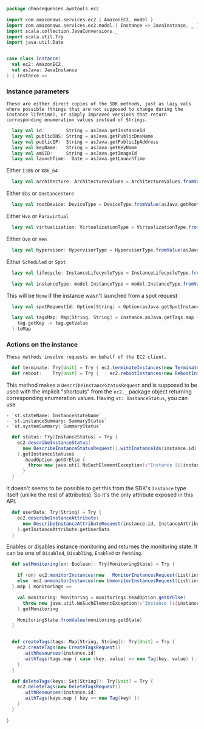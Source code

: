 
```scala
package ohnosequences.awstools.ec2

import com.amazonaws.services.ec2.{ AmazonEC2, model }
import com.amazonaws.services.ec2.model.{ Instance => JavaInstance, _ }
import scala.collection.JavaConversions._
import scala.util.Try
import java.util.Date


case class Instance(
  val ec2: AmazonEC2,
  val asJava: JavaInstance
) { instance =>
```

### Instance parameters

    These are either direct copies of the SDK methods, just as lazy vals where possible (things that are not supposed to change during the instance lifetime), or simply improved versions that return corresponding enumeration values instead of Strings.


```scala
  lazy val id:        String = asJava.getInstanceId
  lazy val publicDNS: String = asJava.getPublicDnsName
  lazy val publicIP:  String = asJava.getPublicIpAddress
  lazy val keyName:   String = asJava.getKeyName
  lazy val amiID:     String = asJava.getImageId
  lazy val launchTime:  Date = asJava.getLaunchTime
```

Either `I386` or `X86_64`

```scala
  lazy val architecture: ArchitectureValues = ArchitectureValues.fromValue(asJava.getArchitecture)
```

Either `Ebs` or `InstanceStore`

```scala
  lazy val rootDevice: DeviceType = DeviceType.fromValue(asJava.getRootDeviceType)
```

Either `Hvm` or `Paravirtual`

```scala
  lazy val virtualization: VirtualizationType = VirtualizationType.fromValue(asJava.getVirtualizationType)
```

Either `Ovm` or `Xen`

```scala
  lazy val hypervisor: HypervisorType = HypervisorType.fromValue(asJava.getHypervisor)
```

Either `Scheduled` or `Spot`

```scala
  lazy val lifecycle: InstanceLifecycleType = InstanceLifecycleType.fromValue(asJava.getInstanceLifecycle)

  lazy val instanceType: model.InstanceType = model.InstanceType.fromValue(asJava.getInstanceType)
```

This will be `None` if the instance wasn't launched from a spot request

```scala
  lazy val spotRequestId: Option[String] = Option(asJava.getSpotInstanceRequestId).filter(_.nonEmpty)

  lazy val tagsMap: Map[String, String] = instance.asJava.getTags.map { tag =>
    tag.getKey -> tag.getValue
  }.toMap
```

### Actions on the instance

    These methods involve requests on behalf of the EC2 client.


```scala
  def terminate: Try[Unit] = Try { ec2.terminateInstances(new TerminateInstancesRequest(List(instance.id))) }
  def reboot:    Try[Unit] = Try {    ec2.rebootInstances(new RebootInstancesRequest(List(instance.id))) }
```

This method makes a `DescribeInstanceStatusRequest` and is supposed to be used with the implicit "shortcuts" from the `ec2._` package object returning corresponding enumeration values. Having `st: InstanceStatus`, you can use

    - `st.stateName: InstanceStateName`
    - `st.instanceSummary: SummaryStatus`
    - `st.systemSummary: SummaryStatus`


```scala
  def status: Try[InstanceStatus] = Try {
    ec2.describeInstanceStatus(
      new DescribeInstanceStatusRequest().withInstanceIds(instance.id)
    ).getInstanceStatuses
      .headOption.getOrElse {
        throw new java.util.NoSuchElementException(s"Instance [${instance.id}] doesn't exist")
      }
  }
```

It doesn't seems to be possible to get this from the SDK's `Instance` type itself (unlike the rest of attributes). So it's the only attribute exposed in this API.

```scala
  def userData: Try[String] = Try {
    ec2.describeInstanceAttribute(
      new DescribeInstanceAttributeRequest(instance.id, InstanceAttributeName.UserData)
    ).getInstanceAttribute.getUserData
  }
```

Enables or disables instance monitoring and returnes the monitoring state. It can be one of `Disabled`, `Disabling`, `Enabled` or `Pending`.

```scala
  def setMonitoring(on: Boolean): Try[MonitoringState] = Try {

    if (on) ec2.monitorInstances(new   MonitorInstancesRequest(List(instance.id))).getInstanceMonitorings
    else  ec2.unmonitorInstances(new UnmonitorInstancesRequest(List(instance.id))).getInstanceMonitorings
  }.map { monitorings =>

    val monitoring: Monitoring = monitorings.headOption.getOrElse(
      throw new java.util.NoSuchElementException(s"Instance [${instance.id}] doesn't exist")
    ).getMonitoring

    MonitoringState.fromValue(monitoring.getState)
  }


  def createTags(tags: Map[String, String]): Try[Unit] = Try {
    ec2.createTags(new CreateTagsRequest()
      .withResources(instance.id)
      .withTags(tags.map { case (key, value) => new Tag(key, value) }.toList)
    )
  }

  def deleteTags(keys: Set[String]): Try[Unit] = Try {
    ec2.deleteTags(new DeleteTagsRequest()
      .withResources(instance.id)
      .withTags(keys.map { key => new Tag(key) })
    )
  }

}

```




[main/scala/ohnosequences/awstools/autoscaling/client.scala]: ../autoscaling/client.scala.md
[main/scala/ohnosequences/awstools/autoscaling/filters.scala]: ../autoscaling/filters.scala.md
[main/scala/ohnosequences/awstools/autoscaling/package.scala]: ../autoscaling/package.scala.md
[main/scala/ohnosequences/awstools/autoscaling/PurchaseModel.scala]: ../autoscaling/PurchaseModel.scala.md
[main/scala/ohnosequences/awstools/ec2/AMI.scala]: AMI.scala.md
[main/scala/ohnosequences/awstools/ec2/client.scala]: client.scala.md
[main/scala/ohnosequences/awstools/ec2/instances.scala]: instances.scala.md
[main/scala/ohnosequences/awstools/ec2/InstanceType-AMI.scala]: InstanceType-AMI.scala.md
[main/scala/ohnosequences/awstools/ec2/InstanceType.scala]: InstanceType.scala.md
[main/scala/ohnosequences/awstools/ec2/LaunchSpecs.scala]: LaunchSpecs.scala.md
[main/scala/ohnosequences/awstools/ec2/package.scala]: package.scala.md
[main/scala/ohnosequences/awstools/package.scala]: ../package.scala.md
[main/scala/ohnosequences/awstools/regions/aliases.scala]: ../regions/aliases.scala.md
[main/scala/ohnosequences/awstools/regions/package.scala]: ../regions/package.scala.md
[main/scala/ohnosequences/awstools/s3/address.scala]: ../s3/address.scala.md
[main/scala/ohnosequences/awstools/s3/client.scala]: ../s3/client.scala.md
[main/scala/ohnosequences/awstools/s3/package.scala]: ../s3/package.scala.md
[main/scala/ohnosequences/awstools/s3/transfers.scala]: ../s3/transfers.scala.md
[main/scala/ohnosequences/awstools/sns/client.scala]: ../sns/client.scala.md
[main/scala/ohnosequences/awstools/sns/package.scala]: ../sns/package.scala.md
[main/scala/ohnosequences/awstools/sns/subscribers.scala]: ../sns/subscribers.scala.md
[main/scala/ohnosequences/awstools/sns/topics.scala]: ../sns/topics.scala.md
[main/scala/ohnosequences/awstools/sqs/client.scala]: ../sqs/client.scala.md
[main/scala/ohnosequences/awstools/sqs/messages.scala]: ../sqs/messages.scala.md
[main/scala/ohnosequences/awstools/sqs/package.scala]: ../sqs/package.scala.md
[main/scala/ohnosequences/awstools/sqs/queues.scala]: ../sqs/queues.scala.md
[test/scala/ohnosequences/awstools/autoscaling.scala]: ../../../../../test/scala/ohnosequences/awstools/autoscaling.scala.md
[test/scala/ohnosequences/awstools/instanceTypes.scala]: ../../../../../test/scala/ohnosequences/awstools/instanceTypes.scala.md
[test/scala/ohnosequences/awstools/package.scala]: ../../../../../test/scala/ohnosequences/awstools/package.scala.md
[test/scala/ohnosequences/awstools/sqs.scala]: ../../../../../test/scala/ohnosequences/awstools/sqs.scala.md